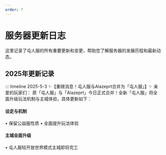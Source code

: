 ```yaml
---
order: 7
---
```



# 服务器更新日志

这里记录了屯人服的所有重要更新和变更，帮助您了解服务器的发展历程和最新动态。

## 2025年更新记录

::: timeline 2025-5-3
✨【重磅消息！屯人服与Alazeprt合并为「屯人服」】✨
亲爱的玩家们：
原「屯人服」与「Alazeprt」今日正式合并！全新「屯人服」将全面升级玩法机制与主城体验，具体更新如下：
#### 设定与机制
• 保留公益服性质
• 全面提升玩法体验
#### 主城全面升级
• 屯人服轻开放世界模式主城即将完工